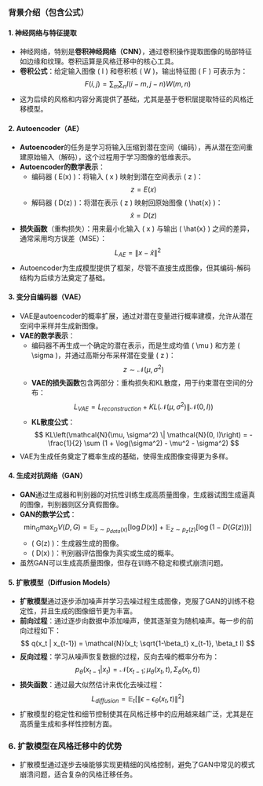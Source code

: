 

### 背景介绍（包含公式）

#### 1. **神经网络与特征提取**
   - 神经网络，特别是**卷积神经网络（CNN）**，通过卷积操作提取图像的局部特征如边缘和纹理。卷积运算是风格迁移中的核心工具。
   - **卷积公式**：给定输入图像 \( I \) 和卷积核 \( W \)，输出特征图 \( F \) 可表示为：
     $$
     F(i, j) = \sum_{m}\sum_{n}I(i-m, j-n)W(m, n)
     $$
   - 这为后续的风格和内容分离提供了基础，尤其是基于卷积层提取特征的风格迁移模型。

#### 2. **Autoencoder（AE）**
   - **Autoencoder**的任务是学习将输入压缩到潜在空间（编码），再从潜在空间重建原始输入（解码），这个过程用于学习图像的低维表示。
   - **Autoencoder的数学表示**：
     - 编码器 \( E(x) \)：将输入 \( x \) 映射到潜在空间表示 \( z \)：
       $$
       z = E(x)
       $$
     - 解码器 \( D(z) \)：将潜在表示 \( z \) 映射回原始图像 \( \hat{x} \)：
       $$
       \hat{x} = D(z)
       $$
   - **损失函数**（重构损失）：用来最小化输入 \( x \) 与输出 \( \hat{x} \) 之间的差异，通常采用均方误差（MSE）：
     $$
     L_{AE} = \|x - \hat{x}\|^2
     $$
   - Autoencoder为生成模型提供了框架，尽管不直接生成图像，但其编码-解码结构为后续方法奠定了基础。

#### 3. **变分自编码器（VAE）**
   - VAE是autoencoder的概率扩展，通过对潜在变量进行概率建模，允许从潜在空间中采样并生成新图像。
   - **VAE的数学表示**：
     - 编码器不再生成一个确定的潜在表示，而是生成均值 \( \mu \) 和方差 \( \sigma \)，并通过高斯分布采样潜在变量 \( z \)：
       $$
       z \sim \mathcal{N}(\mu, \sigma^2)
       $$
     - **VAE的损失函数**包含两部分：重构损失和KL散度，用于约束潜在空间的分布：
       $$
       L_{VAE} = L_{reconstruction} + KL\left(\mathcal{N}(\mu, \sigma^2) \| \mathcal{N}(0, I)\right)
       $$
     - **KL散度公式**：
       $$
       KL\left(\mathcal{N}(\mu, \sigma^2) \| \mathcal{N}(0, I)\right) = -\frac{1}{2} \sum (1 + \log(\sigma^2) - \mu^2 - \sigma^2)
       $$
   - VAE为生成任务奠定了概率生成的基础，使得生成图像变得更为多样。

#### 4. **生成对抗网络（GAN）**
   - **GAN**通过生成器和判别器的对抗性训练生成高质量图像，生成器试图生成逼真的图像，判别器则区分真假图像。
   - **GAN的数学公式**：
     $$
     \min_G \max_D V(D, G) = \mathbb{E}_{x \sim p_{data}(x)}[\log D(x)] + \mathbb{E}_{z \sim p_z(z)}[\log(1 - D(G(z)))]
     $$
     - \( G(z) \)：生成器生成的图像。
     - \( D(x) \)：判别器评估图像为真实或生成的概率。
   - 虽然GAN可以生成高质量图像，但存在训练不稳定和模式崩溃问题。
   
#### 5. **扩散模型（Diffusion Models）**
   - **扩散模型**通过逐步添加噪声并学习去噪过程生成图像，克服了GAN的训练不稳定性，并且生成的图像细节更为丰富。
   - **前向过程**：通过逐步向数据中添加噪声，使其逐渐变为随机噪声。每一步的前向过程如下：
     $$
     q(x_t | x_{t-1}) = \mathcal{N}(x_t; \sqrt{1-\beta_t} x_{t-1}, \beta_t I)
     $$
   - **反向过程**：学习从噪声恢复数据的过程，反向去噪的概率分布为：
     $$
     p_\theta(x_{t-1} | x_t) = \mathcal{N}(x_{t-1}; \mu_\theta(x_t, t), \Sigma_\theta(x_t, t))
     $$
   - **损失函数**：通过最大似然估计来优化去噪过程：
     $$
     L_{diffusion} = \mathbb{E}_t \left[\| \epsilon - \epsilon_\theta(x_t, t)\|^2 \right]
     $$
   - 扩散模型的稳定性和细节控制使其在风格迁移中的应用越来越广泛，尤其是在高质量生成和多样性控制方面。

### 6. **扩散模型在风格迁移中的优势**
   - 扩散模型通过逐步去噪能够实现更精细的风格控制，避免了GAN中常见的模式崩溃问题，适合复杂的风格迁移任务。